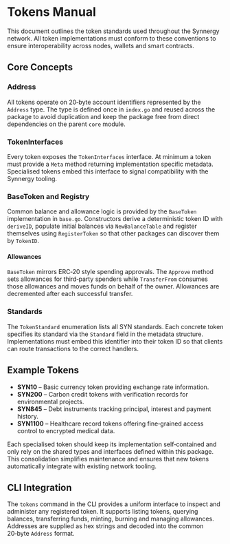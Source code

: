 # Tokens Manual

This document outlines the token standards used throughout the Synnergy
network.  All token implementations must conform to these conventions to
ensure interoperability across nodes, wallets and smart contracts.

## Core Concepts

### Address

All tokens operate on 20‑byte account identifiers represented by the
`Address` type.  The type is defined once in `index.go` and reused across
the package to avoid duplication and keep the package free from direct
dependencies on the parent `core` module.

### TokenInterfaces

Every token exposes the `TokenInterfaces` interface.  At minimum a token
must provide a `Meta` method returning implementation specific metadata.
Specialised tokens embed this interface to signal compatibility with the
Synnergy tooling.

### BaseToken and Registry

Common balance and allowance logic is provided by the `BaseToken`
implementation in `base.go`.  Constructors derive a deterministic token
ID with `deriveID`, populate initial balances via `NewBalanceTable` and
register themselves using `RegisterToken` so that other packages can
discover them by `TokenID`.


#### Allowances

`BaseToken` mirrors ERC‑20 style spending approvals.  The `Approve`
method sets allowances for third‑party spenders while `TransferFrom`
consumes those allowances and moves funds on behalf of the owner.
Allowances are decremented after each successful transfer.

### Standards

The `TokenStandard` enumeration lists all SYN standards.  Each concrete
token specifies its standard via the `Standard` field in the metadata
structure.  Implementations must embed this identifier into their token
ID so that clients can route transactions to the correct handlers.

## Example Tokens

* **SYN10** – Basic currency token providing exchange rate information.
* **SYN200** – Carbon credit tokens with verification records for
  environmental projects.
* **SYN845** – Debt instruments tracking principal, interest and payment
  history.
* **SYN1100** – Healthcare record tokens offering fine‑grained access
  control to encrypted medical data.

Each specialised token should keep its implementation self‑contained and
only rely on the shared types and interfaces defined within this
package.  This consolidation simplifies maintenance and ensures that new
tokens automatically integrate with existing network tooling.

## CLI Integration

The `tokens` command in the CLI provides a uniform interface to inspect
and administer any registered token.  It supports listing tokens,
querying balances, transferring funds, minting, burning and managing
allowances.  Addresses are supplied as hex strings and decoded into the
common 20‑byte `Address` format.


